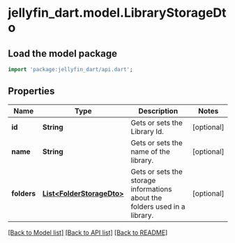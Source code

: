 # jellyfin_dart.model.LibraryStorageDto

## Load the model package
```dart
import 'package:jellyfin_dart/api.dart';
```

## Properties
Name | Type | Description | Notes
------------ | ------------- | ------------- | -------------
**id** | **String** | Gets or sets the Library Id. | [optional] 
**name** | **String** | Gets or sets the name of the library. | [optional] 
**folders** | [**List&lt;FolderStorageDto&gt;**](FolderStorageDto.md) | Gets or sets the storage informations about the folders used in a library. | [optional] 

[[Back to Model list]](../README.md#documentation-for-models) [[Back to API list]](../README.md#documentation-for-api-endpoints) [[Back to README]](../README.md)


